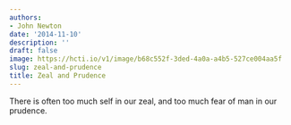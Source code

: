 ```yaml
---
authors:
- John Newton
date: '2014-11-10'
description: ''
draft: false
image: https://hcti.io/v1/image/b68c552f-3ded-4a0a-a4b5-527ce004aa5f
slug: zeal-and-prudence
title: Zeal and Prudence
---
```


There is often too much self in our zeal, and too much fear of man in our prudence.